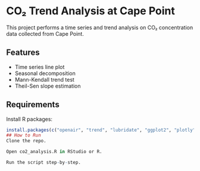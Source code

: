 # CO₂ Trend Analysis at Cape Point

This project performs a time series and trend analysis on CO₂ concentration data collected from Cape Point.

## Features

- Time series line plot
- Seasonal decomposition
- Mann-Kendall trend test
- Theil-Sen slope estimation

## Requirements

Install R packages:
```r
install.packages(c("openair", "trend", "lubridate", "ggplot2", "plotly", "forecast", "fpp2"))
## How to Run
Clone the repo.

Open co2_analysis.R in RStudio or R.

Run the script step-by-step.
